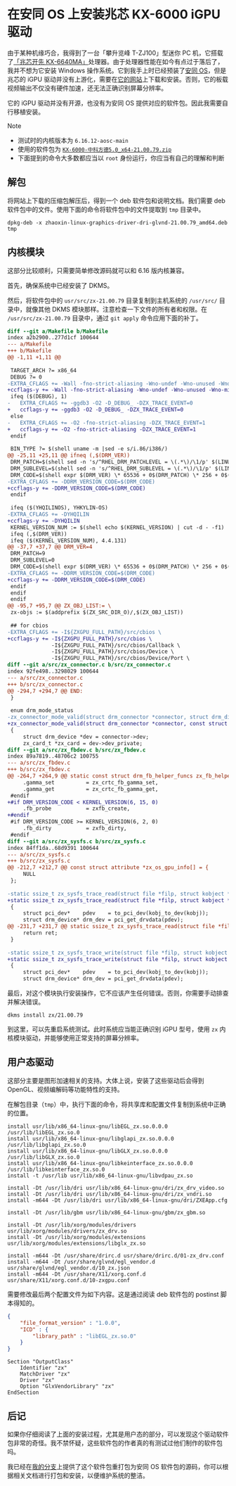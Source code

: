 # 在安同 OS 上安装兆芯 KX-6000 iGPU 驱动

由于某种机缘巧合，我得到了一台「攀升览峰 T-ZJ100」型迷你 PC 机，它搭载了[「兆芯开先 KX-6640MA」](https://www.zhaoxin.com/prod_view.aspx?nid=3&typeid=129&id=327)处理器。由于处理器性能在如今有点过于落后了，我并不想为它安装 Windows 操作系统。它到我手上时已经预装了[安同 OS](https://aosc.io/aosc-os)，但是兆芯的 iGPU 驱动并没有上游化，需要在[它的网站](https://www.zhaoxin.com/qdxz.aspx?nid=31&typeid=156)上下载和安装。否则，它的板载视频输出不仅没有硬件加速，还无法正确识别屏幕分辨率。

它的 iGPU 驱动并没有开源，也没有为安同 OS 提供对应的软件包。因此我需要自行移植安装。

> [!NOTE]
>
> - 测试时的内核版本为 `6.16.12-aosc-main`
> - 使用的软件包为 [`KX-6000-中科方德5.0_x64-21.00.79.zip`](https://www.zhaoxin.com/Admin/Others/DownloadsPage.aspx?nid=31&id=3418&tag=0&ref=qdxz&pre=0&t=83e1707a341d4e51)
> - 下面提到的命令大多数都应当以 `root` 身份运行，你应当有自己的理解和判断

## 解包

将网站上下载的压缩包解压后，得到一个 deb 软件包和说明文档。我们需要 deb 软件包中的文件。使用下面的命令将软件包中的文件提取到 `tmp` 目录中。

```shell
dpkg-deb -x zhaoxin-linux-graphics-driver-dri-glvnd-21.00.79_amd64.deb tmp
```

## 内核模块

这部分比较顺利，只需要简单修改源码就可以和 6.16 版内核兼容。

首先，确保系统中已经安装了 DKMS。

然后，将软件包中的 `usr/src/zx-21.00.79` 目录复制到主机系统的 `/usr/src/` 目录中，就像其他 DKMS 模块那样。注意检查一下文件的所有者和权限。在 `/usr/src/zx-21.00.79` 目录中，通过 `git apply` 命令应用下面的补丁。

```diff
diff --git a/Makefile b/Makefile
index a2b2900..277d1cf 100644
--- a/Makefile
+++ b/Makefile
@@ -1,11 +1,11 @@
 
 TARGET_ARCH ?= x86_64
 DEBUG ?= 0
-EXTRA_CFLAGS += -Wall -fno-strict-aliasing -Wno-undef -Wno-unused -Wno-missing-braces -Wno-missing-attributes -Wno-overflow -Wno-missing-prototypes -Wno-missing-declarations -Werror -DZX_PCIE_BUS -DNEW_ZXFB -D__LINUX__
+ccflags-y += -Wall -fno-strict-aliasing -Wno-undef -Wno-unused -Wno-missing-braces -Wno-missing-attributes -Wno-overflow -Wno-missing-prototypes -Wno-missing-declarations -Werror -DZX_PCIE_BUS -DNEW_ZXFB -D__LINUX__
 ifeq ($(DEBUG), 1)
-	EXTRA_CFLAGS += -ggdb3 -O2 -D_DEBUG_ -DZX_TRACE_EVENT=0
+	ccflags-y += -ggdb3 -O2 -D_DEBUG_ -DZX_TRACE_EVENT=0
 else
-	EXTRA_CFLAGS += -O2 -fno-strict-aliasing -DZX_TRACE_EVENT=1
+	ccflags-y += -O2 -fno-strict-aliasing -DZX_TRACE_EVENT=1
 endif
 
 BIN_TYPE ?= $(shell uname -m |sed -e s/i.86/i386/)
@@ -25,11 +25,11 @@ ifneq (,$(DRM_VER))
 DRM_PATCH=$(shell sed -n 's/^RHEL_DRM_PATCHLEVEL = \(.*\)/\1/p' $(LINUXDIR)/Makefile)
 DRM_SUBLEVEL=$(shell sed -n 's/^RHEL_DRM_SUBLEVEL = \(.*\)/\1/p' $(LINUXDIR)/Makefile)
 DRM_CODE=$(shell expr $(DRM_VER) \* 65536 + 0$(DRM_PATCH) \* 256 + 0$(DRM_SUBLEVEL))
-EXTRA_CFLAGS += -DDRM_VERSION_CODE=$(DRM_CODE)
+ccflags-y += -DDRM_VERSION_CODE=$(DRM_CODE)
 endif
 
 ifeq ($(YHQILINOS), YHKYLIN-OS)
-EXTRA_CFLAGS += -DYHQILIN
+ccflags-y += -DYHQILIN
 KERNEL_VERSION_NUM := $(shell echo $(KERNEL_VERSION) | cut -d - -f1)
 ifeq (,$(DRM_VER))
 ifeq ($(KERNEL_VERSION_NUM), 4.4.131)
@@ -37,7 +37,7 @@ DRM_VER=4
 DRM_PATCH=9
 DRM_SUBLEVEL=0
 DRM_CODE=$(shell expr $(DRM_VER) \* 65536 + 0$(DRM_PATCH) \* 256 + 0$(DRM_SUBLEVEL))
-EXTRA_CFLAGS += -DDRM_VERSION_CODE=$(DRM_CODE)
+ccflags-y += -DDRM_VERSION_CODE=$(DRM_CODE)
 endif
 endif
 endif
@@ -95,7 +95,7 @@ ZX_OBJ_LIST:= \
 zx-objs := $(addprefix $(ZX_SRC_DIR_O)/,$(ZX_OBJ_LIST))
 
 ## for cbios
-EXTRA_CFLAGS += -I${ZXGPU_FULL_PATH}/src/cbios \
+ccflags-y += -I${ZXGPU_FULL_PATH}/src/cbios \
              -I${ZXGPU_FULL_PATH}/src/cbios/Callback \
              -I${ZXGPU_FULL_PATH}/src/cbios/Device \
              -I${ZXGPU_FULL_PATH}/src/cbios/Device/Port \
diff --git a/src/zx_connector.c b/src/zx_connector.c
index 92fe498..3298029 100644
--- a/src/zx_connector.c
+++ b/src/zx_connector.c
@@ -294,7 +294,7 @@ END:
 }
 
 enum drm_mode_status 
-zx_connector_mode_valid(struct drm_connector *connector, struct drm_display_mode *mode)
+zx_connector_mode_valid(struct drm_connector *connector, const struct drm_display_mode *mode)
 {
     struct drm_device *dev = connector->dev;
     zx_card_t *zx_card = dev->dev_private;
diff --git a/src/zx_fbdev.c b/src/zx_fbdev.c
index 89a7819..48706c2 100755
--- a/src/zx_fbdev.c
+++ b/src/zx_fbdev.c
@@ -264,7 +264,9 @@ static const struct drm_fb_helper_funcs zx_fb_helper_funcs = {
     .gamma_set          = zx_crtc_fb_gamma_set,
     .gamma_get          = zx_crtc_fb_gamma_get,
 #endif
+#if DRM_VERSION_CODE < KERNEL_VERSION(6, 15, 0)
     .fb_probe           = zxfb_create,
+#endif
 #if DRM_VERSION_CODE >= KERNEL_VERSION(6, 2, 0)
     .fb_dirty           = zxfb_dirty,
 #endif
diff --git a/src/zx_sysfs.c b/src/zx_sysfs.c
index 84ff1da..68d9391 100644
--- a/src/zx_sysfs.c
+++ b/src/zx_sysfs.c
@@ -212,7 +212,7 @@ const struct attribute *zx_os_gpu_info[] = {
     NULL
 };
 
-static ssize_t zx_sysfs_trace_read(struct file *filp, struct kobject *kobj, struct bin_attribute *bin_attr, char *buf, loff_t pos, size_t size)
+static ssize_t zx_sysfs_trace_read(struct file *filp, struct kobject *kobj, const struct bin_attribute *bin_attr, char *buf, loff_t pos, size_t size)
 {
     struct pci_dev*    pdev    = to_pci_dev(kobj_to_dev(kobj));
     struct drm_device* drm_dev = pci_get_drvdata(pdev);
@@ -231,7 +231,7 @@ static ssize_t zx_sysfs_trace_read(struct file *filp, struct kobject *kobj, stru
     return ret;
 }
 
-static ssize_t zx_sysfs_trace_write(struct file *filp, struct kobject *kobj, struct bin_attribute *bin_attr, char *buf, loff_t pos, size_t size)
+static ssize_t zx_sysfs_trace_write(struct file *filp, struct kobject *kobj, const struct bin_attribute *bin_attr, char *buf, loff_t pos, size_t size)
 {
     struct pci_dev*    pdev    = to_pci_dev(kobj_to_dev(kobj));
     struct drm_device* drm_dev = pci_get_drvdata(pdev);
```

最后，对这个模块执行安装操作，它不应该产生任何错误。否则，你需要手动排查并解决错误。

```shell
dkms install zx/21.00.79
```

到这里，可以先重启系统测试。此时系统应当能正确识别 iGPU 型号，使用 `zx` 内核模块驱动，并能够使用正常支持的屏幕分辨率。

## 用户态驱动

这部分主要是图形加速相关的支持。大体上说，安装了这些驱动后会得到 OpenGL、视频编解码等功能特性的支持。

在解包目录（`tmp`）中，执行下面的命令，将共享库和配置文件复制到系统中正确的位置。

```shell
install usr/lib/x86_64-linux-gnu/libEGL_zx.so.0.0.0 /usr/lib/libEGL_zx.so.0
install usr/lib/x86_64-linux-gnu/libglapi_zx.so.0.0.0 /usr/lib/libglapi_zx.so.0
install usr/lib/x86_64-linux-gnu/libGLX_zx.so.0.0.0 /usr/lib/libGLX_zx.so.0
install usr/lib/x86_64-linux-gnu/libkeinterface_zx.so.0.0.0 /usr/lib/libkeinterface_zx.so.0
install -t /usr/lib usr/lib/x86_64-linux-gnu/libvdpau_zx.so

install -Dt /usr/lib/dri usr/lib/x86_64-linux-gnu/dri/zx_drv_video.so
install -Dt /usr/lib/dri usr/lib/x86_64-linux-gnu/dri/zx_vndri.so
install -m644 -Dt /usr/lib/dri usr/lib/x86_64-linux-gnu/dri/ZXEApp.cfg

install -Dt /usr/lib/gbm usr/lib/x86_64-linux-gnu/gbm/zx_gbm.so

install -Dt /usr/lib/xorg/modules/drivers usr/lib/xorg/modules/drivers/zx_drv.so
install -Dt /usr/lib/xorg/modules/extensions usr/lib/xorg/modules/extensions/libglx_zx.so

install -m644 -Dt /usr/share/drirc.d usr/share/drirc.d/01-zx_drv.conf
install -m644 -Dt /usr/share/glvnd/egl_vendor.d usr/share/glvnd/egl_vendor.d/10_zx.json
install -m644 -Dt /usr/share/X11/xorg.conf.d usr/share/X11/xorg.conf.d/10-zxgpu.conf
```

需要修改最后两个配置文件为如下内容。这是通过阅读 deb 软件包的 postinst 脚本得知的。

```json
{
    "file_format_version" : "1.0.0",
    "ICD" : {
        "library_path" : "libEGL_zx.so.0"
    }
}
```

```
Section "OutputClass"
    Identifier "zx"
    MatchDriver "zx"
    Driver "zx"
    Option "GlxVendorLibrary" "zx"
EndSection
```

## 后记

如果你仔细阅读了上面的安装过程，尤其是用户态的部分，可以发现这个驱动软件包非常的奇怪。我不禁怀疑，这些软件包的作者真的有测试过他们制作的软件包吗。

我已经在[我的分支](https://github.com/chenjunyu19/aosc-os-abbs/tree/zhaoxin-linux-graphics-driver-dri)上提供了这个软件包重打包为安同 OS 软件包的源码，你可以根据相关文档进行打包和安装，以便维护系统的整洁。
